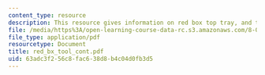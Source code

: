 ```yaml
---
content_type: resource
description: This resource gives information on red box top tray, and toolkit.
file: /media/https%3A/open-learning-course-data-rc.s3.amazonaws.com/8-01x-physics-i-classical-mechanics-with-an-experimental-focus-fall-2002/63adc3f256c8fac638d8b4c04d0fb3d5_red_bx_tool_cont.pdf
file_type: application/pdf
resourcetype: Document
title: red_bx_tool_cont.pdf
uid: 63adc3f2-56c8-fac6-38d8-b4c04d0fb3d5
---
```


